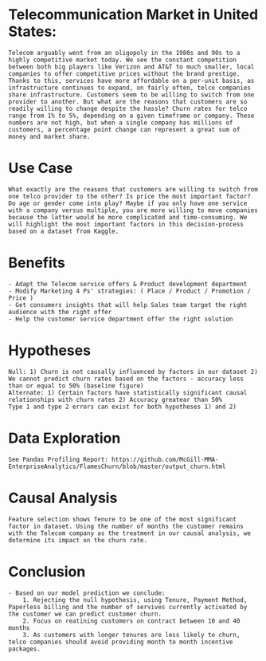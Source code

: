 # Telecommunication Market in United States:

    Telecom arguably went from an oligopoly in the 1980s and 90s to a highly competitive market today. We see the constant competition between both big players like Verizon and AT&T to much smaller, local companies to offer competitive prices without the brand prestige. Thanks to this, services have more affordable on a per-unit basis, as infrastructure continues to expand, on fairly often, telco companies share infrastructure. Customers seem to be willing to switch from one provider to another. But what are the reasons that customers are so readily willing to change despite the hassle? Churn rates for telco range from 1% to 5%, depending on a given timeframe or company. These numbers are not high, but when a single company has millions of customers, a percentage point change can represent a great sum of money and market share. 
   
# Use Case

    What exactly are the reasons that customers are willing to switch from one telco provider to the other? Is price the most important factor? Do age or gender come into play? Maybe if you only have one service with a company versus multiple, you are more willing to move companies because the latter would be more complicated and time-consuming. We will highlight the most important factors in this decision-process based on a dataset from Kaggle. 
    
# Benefits

    - Adapt the Telecom service offers & Product development department
    - Modify Marketing 4 Ps' strategies: ( Place / Product / Promotion / Price )
    - Get consumers insights that will help Sales team target the right audience with the right offer
    - Help the customer service department offer the right solution
    
# Hypotheses 

    Null: 1) Churn is not causally influenced by factors in our dataset 2) We cannot predict churn rates based on the factors - accuracy less than or equal to 50% (baseline figure) 
    Alternate: 1) Certain factors have statistically significant causal relationships with churn rates 2) Accuracy greatear than 50%
    Type 1 and type 2 errors can exist for both hypotheses 1) and 2) 
    
# Data Exploration 

    See Pandas Profiling Report: https://github.com/McGill-MMA-EnterpriseAnalytics/FlamesChurn/blob/master/output_churn.html

# Causal Analysis 
    Feature selection shows Tenure to be one of the most significant factor in dataset. Using the number of months the customer remains     with the Telecom company as the treatment in our causal analysis, we determine its impact on the churn rate.

# Conclusion 
    - Based on our model prediction we conclude:
        1. Rejecting the null hypothesis, using Tenure, Payment Method, Paperless billing and the number of servives currently activated by the customer we can predict customer churn.
        2. Focus on reatining customers on contract between 10 and 40 months 
        3. As customers with longer tenures are less likely to churn, telco companies should avoid providing month to month incentive packages.
